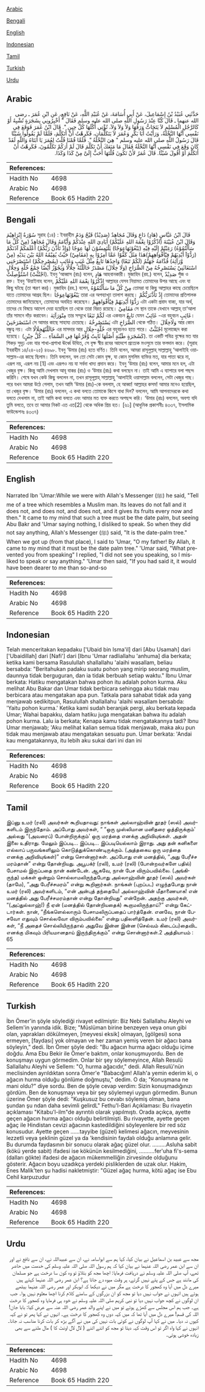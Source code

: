 [Arabic](#arabic)

[Bengali](#bengali)

[English](#english)

[Indonesian](#indonesian)

[Tamil](#tamil)

[Turkish](#turkish)

[Urdu](#urdu)

## Arabic


<div dir="rtl" lang="ar" style={{fontSize:'larger',backgroundColor:'#f8f9fa',padding:20}}>
حَدَّثَنِي عُبَيْدُ بْنُ إِسْمَاعِيلَ، عَنْ أَبِي أُسَامَةَ، عَنْ عُبَيْدِ اللَّهِ، عَنْ نَافِعٍ، عَنِ ابْنِ عُمَرَ ـ رضى الله عنهما ـ قَالَ كُنَّا عِنْدَ رَسُولِ اللَّهِ صلى الله عليه وسلم فَقَالَ ‏"‏ أَخْبِرُونِي بِشَجَرَةٍ تُشْبِهُ أَوْ كَالرَّجُلِ الْمُسْلِمِ لاَ يَتَحَاتُّ وَرَقُهَا وَلاَ وَلاَ وَلاَ، تُؤْتِي أُكْلَهَا كُلَّ حِينٍ ‏"‏‏.‏ قَالَ ابْنُ عُمَرَ فَوَقَعَ فِي نَفْسِي أَنَّهَا النَّخْلَةُ، وَرَأَيْتُ أَبَا بَكْرٍ وَعُمَرَ لاَ يَتَكَلَّمَانِ، فَكَرِهْتُ أَنْ أَتَكَلَّمَ، فَلَمَّا لَمْ يَقُولُوا شَيْئًا قَالَ رَسُولُ اللَّهِ صلى الله عليه وسلم ‏"‏ هِيَ النَّخْلَةُ ‏"‏‏.‏ فَلَمَّا قُمْنَا قُلْتُ لِعُمَرَ يَا أَبَتَاهُ وَاللَّهِ لَقَدْ كَانَ وَقَعَ فِي نَفْسِي أَنَّهَا النَّخْلَةُ فَقَالَ مَا مَنَعَكَ أَنْ تَكَلَّمَ قَالَ لَمْ أَرَكُمْ تَكَلَّمُونَ، فَكَرِهْتُ أَنْ أَتَكَلَّمَ أَوْ أَقُولَ شَيْئًا‏.‏ قَالَ عُمَرُ لأَنْ تَكُونَ قُلْتَهَا أَحَبُّ إِلَىَّ مِنْ كَذَا وَكَذَا‏.‏
</div>
<div style={{backgroundColor:'#f8f9fa',padding:20, marginBottom: 10}}><table> <thead> <tr> <th>References:</th> <th></th> </tr> </thead> <tbody><tr><td>Hadith No</td><td>4698</td></tr><tr><td>Arabic No</td><td>4698</td></tr><tr><td>Reference</td><td>Book 65 Hadith 220</td></tr></tbody></table></div>

## Bengali


<div dir="ltr" lang="bn" style={{fontSize:'larger',backgroundColor:'#f8f9fa',padding:20}}>
سُوْرَةُ إِبْرَاهِيْمَ সূরাহ (১৪) : ইবরাহীম قَالَ ابْنُ عَبَّاسٍ (هَادٍ) دَاعٍ وَقَالَ مُجَاهِدٌ (صَدِيْدٌ) قَيْحٌ وَدَمٌ وَقَالَ ابْنُ عُيَيْنَةَ (اذْكُرُوْا نِعْمَةَ اللهِ عَلَيْكُمْ) أَيَادِيَ اللهِ عِنْدَكُمْ وَأَيَّامَهُ وَقَالَ مُجَاهِدٌ (مِنْ كُلِّ مَا سَأَلْتُمُوْهُ) رَغِبْتُمْ إِلَيْهِ فِيْهِ (يَبْغُوْنَهَاعِوَجًا) يَلْتَمِسُوْنَ لَهَا عِوَجًا (وَإِذْ تَأَذَّنَ رَبُّكُمْ) أَعْلَمَكُمْ آذَنَكُمْ (رَدُّوْآ أَيْدِيَهُمْ فِيْٓأَفْوَاهِهِمْ)هَذَا مَثَلٌ كَفُّوْا عَمَّا أُمِرُوْا بِهِ (مَقَامِيْ) حَيْثُ يُقِيْمُهُ اللهُ بَيْنَ يَدَيْهِ (مِنْ وَّرَآئِهٰ) قُدَّامَهُ جَهَنَّمُ (لَكُمْ تَبَعًا) وَاحِدُهَا تَابِعٌ مِثْلُ غَيَبٍ وَغَائِبٍ (بِمُصْرِخِكُمْ) اسْتَصْرَخَنِي اسْتَغَاثَنِيْ يَسْتَصْرِخُهُ مِنْ الصُّرَاخِ (وَلَا خِلَالَ) مَصْدَرُ خَالَلْتُهُ خِلَالًا وَيَجُوْزُ أَيْضًا جَمْعُ خُلَّةٍ وَخِلَالٍ (اجْتُثَّتْ) اسْتُؤْصِلَتْ. ইবনু ‘আব্বাস (রাঃ) বলেন, هَادٍ আহবানকারী। মুজাহিদ (রহ.) বলেন, صَدِيْدٌ পুঁজ ও রক্ত। ইবনু ‘উয়াইনাহ বলেন, اذْكُرُوْا نِعْمَةَ اللهِ عَلَيْكُمْ আল্লাহর যেসব নিয়ামত তোমাদের উপর আছে এবং যা কিছু ঘটছে (তা স্মরণ কর)। মুজাহিদ (রহ.) বলেন, مِنْ كُلِّ مَا سَأَلْتُمُوْهُ তোমরা যা কিছু আল্লাহর কাছে চেয়েছিলে যাতে তোমাদের আগ্রহ ছিল। يَبْغُوْنَهَاعِوَجًا তারা এর অপব্যাখ্যা তালাশ করছে। إِذْ تَأَذَّنَرَبُّكُمْ তোমাদের প্রতিপালক তোমাদের জানিয়েছেন, তোমাদের অবহিত করেছেন। رَدُّوْا أَيْدِيَهُمْ فِيْأَفْوَاهِهِمْ এটা একটা প্রবাদ বাক্য, যার অর্থ, তাদের যে বিষয়ে আদেশ দেয়া হয়েছিল তা থেকে তারা বিরত রয়েছে। مَقَامِيْ সে স্থান তাকে যেখানে আল্লাহ্ তা‘আলা তাঁর সামনে দাঁড় করাবেন। مِنْوَرَآئِهٰ তার সম্মুখে لَكُمْ تَبَعًا এর একবচন تَابِعٌ যেমন غَائِبٌ -এর বহুবচন غَائِبٍ। اسْتَصْرَخَنِيْ সে আমার কাছে সাহায্য চেয়েছে। يَسْتَصْرِخُهُ এটা الصُّرَاخِ থেকে গঠিত। وَلَاخِلَالَ আর কোন বন্ধুত্ব নয়। এটা خَالَلْتُهُخِلَالًا এর মাসদার আর خُلَّةٍ-خِلَالٍ এর বহুবচনও হতে পারে। اجْتُثَّتْ মূলোচ্ছেদ করা হয়েছে। (كَشَجَرَةٍ طَيِّبَةٍ أَصْلُهَا ثَابِتٌ وَّفَرْعُهَا فِي السَّمَآءِ ... كُلَّ حِيْنٍ). তা একটি পবিত্র বৃক্ষের মত যার শিকড় সুদৃঢ় এবং যার শাখা-প্রশাখা ঊর্ধ্বে উত্থিত, সে বৃক্ষ স্বীয় রবের আদেশে প্রত্যেক মওসুমে তার ফলদান করে। (সূরাহ ইবরাহীম ১৪/২৪-২৫) ৪৬৯৮. ইবনু ‘উমার (রাঃ) হতে বর্ণিত। তিনি বলেন, আমরা রাসূলুল্লাহ্ সাল্লাল্লাহু ‘আলাইহি ওয়াসাল্লাম-এর কাছে ছিলাম। তিনি বললেন, বল তো সেটা কোন বৃক্ষ, যা কোন মুসলিম ব্যক্তির মত, যার পাতা ঝরে না, এরূপ নয়, এরূপ নয় [1] এবং এরূপও নয় যা সর্বদা খাদ্য প্রদান করে। ইবনু ‘উমার (রাঃ) বলেন, আমার মনে হল, এটা খেজুর বৃক্ষ। কিন্তু আমি দেখলাম আবূ বাকর (রাঃ) ও ‘উমার (রাঃ) কথা বলছেন না। তাই আমি এ ব্যাপারে বলা পছন্দ করিনি। শেষে যখন কেউ কিছু বললেন না, তখন রাসূলূল্লাহ্ সাল্লাল্লাহু ‘আলাইহি ওয়াসাল্লাম বললেন, সেটা খেজুর গাছ। পরে যখন আমরা উঠে গেলাম, তখন আমি ‘উমার (রাঃ)-কে বললাম, হে আব্বা! আল্লাহর কসম! আমার মনেও হয়েছিল, তা খেজুর বৃক্ষ। ‘উমার (রাঃ) বললেন, এ কথা বলতে তোমাকে কিসে বাধা দিল? বললেন, আমি আপনাদেরকে কথা বলতে দেখলাম না, তাই আমি কথা বলতে এবং আমার মত ব্যক্ত করতে অপছন্দ করি। ‘উমার (রাঃ) বললেন, অবশ্য যদি তুমি বলতে, তবে তা আমার নিকট এত এত[2] থেকে অধিক প্রিয় হত। [৬১] (আধুনিক প্রকাশনীঃ ৪৩৩৭, ইসলামিক ফাউন্ডেশনঃ ৪৩৩৭)
</div>
<div style={{backgroundColor:'#f8f9fa',padding:20, marginBottom: 10}}><table> <thead> <tr> <th>References:</th> <th></th> </tr> </thead> <tbody><tr><td>Hadith No</td><td>4698</td></tr><tr><td>Arabic No</td><td>4698</td></tr><tr><td>Reference</td><td>Book 65 Hadith 220</td></tr></tbody></table></div>

## English


<div dir="ltr" lang="en" style={{fontSize:'larger',backgroundColor:'#f8f9fa',padding:20}}>
Narrated Ibn 'Umar:While we were with Allah's Messenger (ﷺ) he said, "Tell me of a tree which resembles a Muslim man. Its leaves do not fall and it does not, and does not, and does not, and it gives its fruits every now and then." It came to my mind that such a tree must be the date palm, but seeing Abu Bakr and 'Umar saying nothing, I disliked to speak. So when they did not say anything, Allah's Messenger (ﷺ) said, "It is the date-palm tree." When we got up (from that place), I said to 'Umar, "O my father! By Allah, it came to my mind that it must be the date palm tree." 'Umar said, "What prevented you from speaking" I replied, "I did not see you speaking, so I misliked to speak or say anything." 'Umar then said, "If you had said it, it would have been dearer to me than so-and-so
</div>
<div style={{backgroundColor:'#f8f9fa',padding:20, marginBottom: 10}}><table> <thead> <tr> <th>References:</th> <th></th> </tr> </thead> <tbody><tr><td>Hadith No</td><td>4698</td></tr><tr><td>Arabic No</td><td>4698</td></tr><tr><td>Reference</td><td>Book 65 Hadith 220</td></tr></tbody></table></div>

## Indonesian


<div dir="ltr" lang="id" style={{fontSize:'larger',backgroundColor:'#f8f9fa',padding:20}}>
Telah menceritakan kepadaku ['Ubaid bin Isma'il] dari [Abu Usamah] dari ['Ubaidillah] dari [Nafi'] dari [Ibnu 'Umar radliallahu 'anhuma] dia berkata; ketika kami bersama Rasulullah shallallahu 'alaihi wasallam, beliau bersabda: "Beritahukan padaku suatu pohon yang mirip seorang muslim, daunnya tidak berguguran, dan ia tidak berbuah setiap waktu." Ibnu Umar berkata: Hatiku mengatakan bahwa pohon itu adalah pohon kurma. Aku melihat Abu Bakar dan Umar tidak berbicara sehingga aku tidak mau berbicara atau mengatakan apa pun. Tatkala para sahabat tidak ada yang menjawab sedikitpun, Rasulullah shallallahu 'alaihi wasallam bersabda: 'Yaitu pohon kurma.' Ketika kami sudah beranjak pergi, aku berkata kepada Umar; Wahai bapakku, dalam hatiku juga mengatakan bahwa itu adalah pohon kurma. Lalu ia berkata; Kenapa kamu tidak mengatakannya tadi? Ibnu Umar menjawab; 'Aku melihat kalian semua tidak menjawab, maka aku pun tidak mau menjawab atau mengatakan sesuatu pun. Umar berkata: 'Andai kau mengatakannya, itu lebih aku sukai dari ini dan ini
</div>
<div style={{backgroundColor:'#f8f9fa',padding:20, marginBottom: 10}}><table> <thead> <tr> <th>References:</th> <th></th> </tr> </thead> <tbody><tr><td>Hadith No</td><td>4698</td></tr><tr><td>Arabic No</td><td>4698</td></tr><tr><td>Reference</td><td>Book 65 Hadith 220</td></tr></tbody></table></div>

## Tamil


<div dir="ltr" lang="ta" style={{fontSize:'larger',backgroundColor:'#f8f9fa',padding:20}}>
இப்னு உமர் (ரலி) அவர்கள் கூறியதாவது: நாங்கள் அல்லாஹ்வின் தூதர் (ஸல்) அவர்களிடம் இருந்தோம். அப்போது அவர்கள், “ “ஒரு முஸ்லிமான மனிதரை ஒத்திருக்கும்' அல்லது “(அவரைப்) போன்றிருக்கும்' ஒரு மரத்தை எனக்கு அறிவியுங்கள். அதன் இலை உதிராது. மேலும் இப்படி... இப்படி... இப்படியெல்லாம் இராது. அது தன் கனிகளை எல்லாப் பருவங்களிலும் கொடுத்துக்கொண்டிருக்கும். (அத்தகைய ஒரு மரத்தை எனக்கு அறிவியுங்கள்)” என்று சொன்னார்கள். அப்போது என் மனத்தில், “அது பேரீச்ச மரம்தான்” என்று தோன்றியது. அபூபக்ர் (ரலி), உமர் (ரலி) (போன்றவர்களே பதில்) பேசாமல் இருப்பதை நான் கண்டேன். ஆகவே, நான் பேச விரும்பவில்லை. (அங்கிருந்த) மக்கள் ஒன்றும் சொல்லாமலிருந்தபோது அல்லாஹ்வின் தூதர் (ஸல்) அவர்கள் (தாமே), “அது பேரீச்சமரம்” என்று கூறினார்கள். நாங்கள் (புறப்பட) எழுந்தபோது நான் உமர் (ரலி) அவர்களிடம், “என் அன்புத் தந்தையே! அல்லாஹ்வின் மீதாணையாக! என் மனத்தில் அது பேரீச்சமரம்தான் என்று தோன்றியது” என்றேன். அதற்கு அவர்கள், “(அப்துல்லாஹ்!) நீ ஏன் (மனத்தில் தோன்றியதைக்) கூறாமலிருந்தாய்?” என்று கேட்டார்கள். நான், “நீங்களெல்லாரும் பேசாமலிருப்பதைப் பார்த்தேன். எனவே, நான் பேசவோ எதுவும் சொல்லவோ விரும்பவில்லை” என்று பதிலளித்தேன். உமர் (ரலி) அவர்கள், “நீ அதைச் சொல்லியிருந்தால் அதுவே இன்ன இன்ன (செல்வம் கிடைப்ப)தைவிட எனக்கு மிகவும் பிரியமானதாய் இருந்திருக்கும்” என்று சொன்னார்கள்.2 அத்தியாயம் : 65
</div>
<div style={{backgroundColor:'#f8f9fa',padding:20, marginBottom: 10}}><table> <thead> <tr> <th>References:</th> <th></th> </tr> </thead> <tbody><tr><td>Hadith No</td><td>4698</td></tr><tr><td>Arabic No</td><td>4698</td></tr><tr><td>Reference</td><td>Book 65 Hadith 220</td></tr></tbody></table></div>

## Turkish


<div dir="ltr" lang="tr" style={{fontSize:'larger',backgroundColor:'#f8f9fa',padding:20}}>
İbn Ömer'in şöyle söylediği rivayet edilmiştir: Biz Nebi Sallallahu Aleyhi ve Sellem'in yanında idik. Bize; "Müslüman birine benzeyen veya onun gibi olan, yaprakları dökülmeyen, [meyvesi eksik] olmayan, [gölgesi) sona ermeyen, [faydası] yok olmayan ve her zaman yemiş veren bir ağacı bana söyleyin," dedi. İbn Ömer şöyle dedi: "Bu ağacın hurma ağacı olduğu içime doğdu. Ama Ebu Bekir ile Ömer'e baktım, onlar konuşmuyordu. Ben de konuşmayı uygun görmedim. Onlar bir şey söylemeyince, Allah Resulü Sallallahu Aleyhi ve Sellem: "O, hurma ağacıdır," dedi. Allah Resulü'nün meclisinden ayrıldıktan sonra Ömer'e "Babacığım! Allah'a yemin ederim ki, o ağacın hurma olduğu gönlüme doğmuştu," dedim. O da; "Konuşmana ne mani oldu?" diye sordu. Ben de şöyle cevap verdim: Sizin konuşmadığınızı gördüm. Ben de konuşmayı veya bir şey söylemeyi uygun görmedim. Bunun üzerine Ömer şöyle dedi: "Kuşkusuz bu cevabı söylemiş olman, bana şundan şu ndan daha sevimli gelirdL" Fethu'l-Bari Açıklaması: Bu rivayetin açıklaması "Kitabu'l-ilm"de ayrıntılı olarak yapılmıştı. Orada açıkça, ayette geçen ağacın hurma ağacı olduğu belirtilmişti. Bu rivayette, ayette geçen ağaç ile Hindistan cevizi ağacının kastedildiğini söyleyenlere bir red söz konusudur. Ayette geçen ......tayyibe (güzel) kelimesi ağacın, meyvesinin lezzetli veya şeklinin güzel ya da 'kendisinin faydalı olduğu anlamına gelir. Bu durumda faydasının bir sonucu olarak ağaç güzel olur. .........Asluha sabit (kökü yerde sabit) ifadesi ise kökünün kesilmediğini, ..........fer'uha fi's-sema (dalları gökte) ifadesi de ağacın mükemmelliğin zirvesinde olduğunu gösterir. Ağacın boyu uzadıkça yerdeki pisliklerden de uzak olur. Hakim, Enes Malik'ten şu hadisi nakletmiştir: "Güzel ağaç hurma, kötü ağaç ise Ebu Cehil karpuzudur
</div>
<div style={{backgroundColor:'#f8f9fa',padding:20, marginBottom: 10}}><table> <thead> <tr> <th>References:</th> <th></th> </tr> </thead> <tbody><tr><td>Hadith No</td><td>4698</td></tr><tr><td>Arabic No</td><td>4698</td></tr><tr><td>Reference</td><td>Book 65 Hadith 220</td></tr></tbody></table></div>

## Urdu


<div dir="rtl" lang="ur" style={{fontSize:'larger',backgroundColor:'#f8f9fa',padding:20}}>
مجھ سے عبید بن اسماعیل نے بیان کیا، کہا ہم سے ابواسامہ نے، ان سے عبیداللہ نے، ان سے نافع نے اور ان سے ابن عمر رضی اللہ عنہما نے بیان کیا کہ ہم رسول اللہ صلی اللہ علیہ وسلم کی خدمت میں حاضر تھے، آپ صلی اللہ علیہ وسلم نے دریافت فرمایا: اچھا مجھ کو بتلاؤ تو وہ کون سا درخت ہے جو مسلمان کی مانند ہے جس کے پتے نہیں گرتے، ہر وقت میوہ دے جاتا ہے؟ ابن عمر رضی اللہ عنہما کہتے ہیں میرے دل میں آیا وہ کھجور کا درخت ہے مگر میں نے دیکھا کہ ابوبکر اور عمر رضی اللہ عنہما بیٹھے ہوئے ہیں انہوں نے جواب نہیں دیا تو مجھ کو ان بزرگوں کے سامنے کلام کرنا اچھا معلوم نہیں ہوا۔ جب ان لوگوں نے کچھ جواب نہیں دیا تو نبی کریم صلی اللہ علیہ وسلم نے خود ہی فرمایا وہ کھجور کا درخت ہے۔ جب ہم اس مجلس سے کھڑے ہوئے تو میں نے اپنے والد عمر رضی اللہ عنہ سے عرض کیا: بابا جان! اللہ کی قسم! میرے دل میں آیا تھا کہ میں کہہ دوں وہ کھجور کا درخت ہے۔ انہوں نے کہا پھر تو نے کہہ کیوں نہ دیا۔ میں نے کہا آپ لوگوں نے کوئی بات نہیں کی میں نے آگے بڑھ کر بات کرنا مناسب نہ جانا۔ انہوں نے کہا واہ اگر تو اس وقت کہہ دیتا تو مجھ کو اتنے اتنے ( لال لال اونٹ کا ) مال ملنے سے بھی زیادہ خوشی ہوتی۔
</div>
<div style={{backgroundColor:'#f8f9fa',padding:20, marginBottom: 10}}><table> <thead> <tr> <th>References:</th> <th></th> </tr> </thead> <tbody><tr><td>Hadith No</td><td>4698</td></tr><tr><td>Arabic No</td><td>4698</td></tr><tr><td>Reference</td><td>Book 65 Hadith 220</td></tr></tbody></table></div>